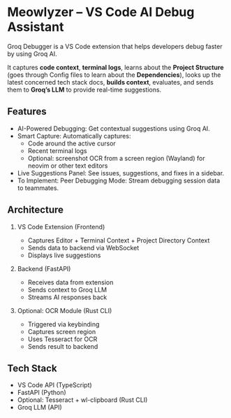 # Meowlyzer – VS Code AI Debug Assistant


Groq Debugger is a VS Code extension that helps developers debug faster by using Groq AI. 

It captures **code context**, **terminal logs**, learns about the **Project Structure** (goes through Config files to learn about the **Dependencies**), looks up the latest concerned tech stack docs, **builds context**, evaluates, and sends them to **Groq’s LLM** to provide real-time suggestions.

## Features

- AI-Powered Debugging: Get contextual suggestions using Groq AI.
- Smart Capture: Automatically captures:
  - Code around the active cursor
  - Recent terminal logs
  - Optional: screenshot OCR from a screen region (Wayland) for neovim or other text editors
- Live Suggestions Panel: See issues, suggestions, and fixes in a sidebar.
- To Implement: Peer Debugging Mode: Stream debugging session data to teammates.

## Architecture

1. VS Code Extension (Frontend)
   - Captures Editor + Terminal Context + Project Directory Context
   - Sends data to backend via WebSocket
   - Displays live suggestions

2. Backend (FastAPI)
   - Receives data from extension
   - Sends context to Groq LLM
   - Streams AI responses back

3. Optional: OCR Module (Rust CLI)
   - Triggered via keybinding
   - Captures screen region
   - Uses Tesseract for OCR
   - Sends result to backend

## Tech Stack

- VS Code API (TypeScript)
- FastAPI (Python)
- Optional: Tesseract + wl-clipboard (Rust CLI)
- Groq LLM (API)
